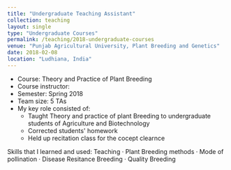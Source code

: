 ```yaml
---
title: "Undergraduate Teaching Assistant"
collection: teaching
layout: single
type: "Undergraduate Courses"
permalink: /teaching/2018-undergraduate-courses
venue: "Punjab Agricultural University, Plant Breeding and Genetics"
date: 2018-02-08
location: "Ludhiana, India"
---
```


- Course: Theory and Practice of Plant Breeding
- Course instructor: 
- Semester: Spring 2018
- Team size: 5 TAs
- My key role consisted of:
  - Taught Theory and practice of plant Breeding to undergraduate students of Agriculture and Biotechnology
  - Corrected students' homework
  - Held up recitation class for the cocept clearnce

Skills that I learned and used: Teaching · Plant Breeding methods · Mode of pollination · Disease Resitance Breeding · Quality Breeding
